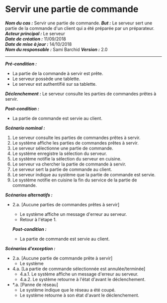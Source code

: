 # Servir une partie de commande


***Nom du cas :*** Servir une partie de commande.
***But :*** Le serveur sert une partie de la commande d'un client qui a été préparée par un préparateur.
***Acteur principal :*** Le serveur    
***Date de création :*** 11/09/2018  
***Date de mise à jour :*** 14/10/2018  
***Nom du responsable :*** Sami Barchid
***Version :*** 2.0

---

***Pré-condition :***
- La partie de la commande à servir est prête.
- Le serveur possède une tablette.
- Le serveur est authentifié sur sa tablette.

***Déclenchement :*** Le serveur consulte les parties de commandes prêtes à servir.

***Post-condition :***
- La partie de commande est servie au client.

***Scénario nominal :***
1. Le serveur consulte les parties de commandes prêtes à servir.
2. Le système affiche les parties de commandes prêtes à servir.
3. Le serveur sélectionne une partie de commande.
4. Le système enregistre la sélection du serveur.
5. Le système notifie la sélection du serveur en cuisine.
6. Le serveur va chercher la partie de commande à servir.
7. Le serveur sert la partie de commande au client.
8. Le serveur indique au système que la partie de commande est servie.
9. Le système notifie en cuisine la fin du service de la partie de commande.

***Scénarios alternatifs :***
- 2.a. [Aucune parties de commandes prêtes à servir]
	- Le système affiche un message d'erreur au serveur.
	- Retour à l'étape 1.

	***Post-condition :***
	- La partie de commande est servie au client.


***Scénarios d'exception :***
- 2.a. [Aucune partie de commande prête à servir]
	- Le système
- 4.a. [La partie de commande sélectionnée est annulée/terminée]
	- 4.a.1. Le système affiche un message d'erreur au serveur.
	- 4.a.2. Le système retourne à l'état d'avant le déclenchement.
- \*.a. [Panne de réseau]
	- Le système indique que le réseau a été coupé.
	- Le système retourne à son état d'avant le déclenchement.
